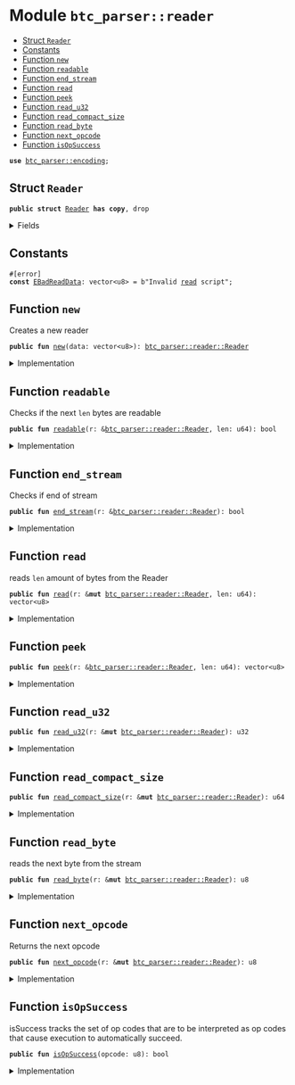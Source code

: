 
<a name="btc_parser_reader"></a>

# Module `btc_parser::reader`



-  [Struct `Reader`](#btc_parser_reader_Reader)
-  [Constants](#@Constants_0)
-  [Function `new`](#btc_parser_reader_new)
-  [Function `readable`](#btc_parser_reader_readable)
-  [Function `end_stream`](#btc_parser_reader_end_stream)
-  [Function `read`](#btc_parser_reader_read)
-  [Function `peek`](#btc_parser_reader_peek)
-  [Function `read_u32`](#btc_parser_reader_read_u32)
-  [Function `read_compact_size`](#btc_parser_reader_read_compact_size)
-  [Function `read_byte`](#btc_parser_reader_read_byte)
-  [Function `next_opcode`](#btc_parser_reader_next_opcode)
-  [Function `isOpSuccess`](#btc_parser_reader_isOpSuccess)


<pre><code><b>use</b> <a href="../btc_parser/encoding.md#btc_parser_encoding">btc_parser::encoding</a>;
</code></pre>



<a name="btc_parser_reader_Reader"></a>

## Struct `Reader`



<pre><code><b>public</b> <b>struct</b> <a href="../btc_parser/reader.md#btc_parser_reader_Reader">Reader</a> <b>has</b> <b>copy</b>, drop
</code></pre>



<details>
<summary>Fields</summary>


<dl>
<dt>
<code>data: vector&lt;u8&gt;</code>
</dt>
<dd>
</dd>
<dt>
<code>next_index: u64</code>
</dt>
<dd>
</dd>
</dl>


</details>

<a name="@Constants_0"></a>

## Constants


<a name="btc_parser_reader_EBadReadData"></a>



<pre><code>#[error]
<b>const</b> <a href="../btc_parser/reader.md#btc_parser_reader_EBadReadData">EBadReadData</a>: vector&lt;u8&gt; = b"Invalid <a href="../btc_parser/reader.md#btc_parser_reader_read">read</a> script";
</code></pre>



<a name="btc_parser_reader_new"></a>

## Function `new`

Creates a new reader


<pre><code><b>public</b> <b>fun</b> <a href="../btc_parser/reader.md#btc_parser_reader_new">new</a>(data: vector&lt;u8&gt;): <a href="../btc_parser/reader.md#btc_parser_reader_Reader">btc_parser::reader::Reader</a>
</code></pre>



<details>
<summary>Implementation</summary>


<pre><code><b>public</b> <b>fun</b> <a href="../btc_parser/reader.md#btc_parser_reader_new">new</a>(data: vector&lt;u8&gt;): <a href="../btc_parser/reader.md#btc_parser_reader_Reader">Reader</a> {
    <a href="../btc_parser/reader.md#btc_parser_reader_Reader">Reader</a> {
        data: data,
        next_index: 0,
    }
}
</code></pre>



</details>

<a name="btc_parser_reader_readable"></a>

## Function `readable`

Checks if the next <code>len</code> bytes are readable


<pre><code><b>public</b> <b>fun</b> <a href="../btc_parser/reader.md#btc_parser_reader_readable">readable</a>(r: &<a href="../btc_parser/reader.md#btc_parser_reader_Reader">btc_parser::reader::Reader</a>, len: u64): bool
</code></pre>



<details>
<summary>Implementation</summary>


<pre><code><b>public</b> <b>fun</b> <a href="../btc_parser/reader.md#btc_parser_reader_readable">readable</a>(r: &<a href="../btc_parser/reader.md#btc_parser_reader_Reader">Reader</a>, len: u64): bool {
    r.next_index + len &lt;= r.data.length()
}
</code></pre>



</details>

<a name="btc_parser_reader_end_stream"></a>

## Function `end_stream`

Checks if end of stream


<pre><code><b>public</b> <b>fun</b> <a href="../btc_parser/reader.md#btc_parser_reader_end_stream">end_stream</a>(r: &<a href="../btc_parser/reader.md#btc_parser_reader_Reader">btc_parser::reader::Reader</a>): bool
</code></pre>



<details>
<summary>Implementation</summary>


<pre><code><b>public</b> <b>fun</b> <a href="../btc_parser/reader.md#btc_parser_reader_end_stream">end_stream</a>(r: &<a href="../btc_parser/reader.md#btc_parser_reader_Reader">Reader</a>): bool {
    r.next_index &gt;= r.data.length()
}
</code></pre>



</details>

<a name="btc_parser_reader_read"></a>

## Function `read`

reads <code>len</code> amount of bytes from the Reader


<pre><code><b>public</b> <b>fun</b> <a href="../btc_parser/reader.md#btc_parser_reader_read">read</a>(r: &<b>mut</b> <a href="../btc_parser/reader.md#btc_parser_reader_Reader">btc_parser::reader::Reader</a>, len: u64): vector&lt;u8&gt;
</code></pre>



<details>
<summary>Implementation</summary>


<pre><code><b>public</b> <b>fun</b> <a href="../btc_parser/reader.md#btc_parser_reader_read">read</a>(r: &<b>mut</b> <a href="../btc_parser/reader.md#btc_parser_reader_Reader">Reader</a>, len: u64): vector&lt;u8&gt; {
    <b>let</b> buf = r.<a href="../btc_parser/reader.md#btc_parser_reader_peek">peek</a>(len);
    r.next_index = r.next_index + len;
    buf
}
</code></pre>



</details>

<a name="btc_parser_reader_peek"></a>

## Function `peek`



<pre><code><b>public</b> <b>fun</b> <a href="../btc_parser/reader.md#btc_parser_reader_peek">peek</a>(r: &<a href="../btc_parser/reader.md#btc_parser_reader_Reader">btc_parser::reader::Reader</a>, len: u64): vector&lt;u8&gt;
</code></pre>



<details>
<summary>Implementation</summary>


<pre><code><b>public</b> <b>fun</b> <a href="../btc_parser/reader.md#btc_parser_reader_peek">peek</a>(r: &<a href="../btc_parser/reader.md#btc_parser_reader_Reader">Reader</a>, len: u64): vector&lt;u8&gt; {
    <b>assert</b>!(r.<a href="../btc_parser/reader.md#btc_parser_reader_readable">readable</a>(len), <a href="../btc_parser/reader.md#btc_parser_reader_EBadReadData">EBadReadData</a>);
    <b>let</b> <b>mut</b> i = r.next_index;
    <b>let</b> <b>mut</b> j = 0;
    <b>let</b> <b>mut</b> buf = vector[];
    <b>while</b> (j &lt; len) {
        buf.push_back(r.data[i]);
        j = j + 1;
        i = i + 1;
    };
    buf
}
</code></pre>



</details>

<a name="btc_parser_reader_read_u32"></a>

## Function `read_u32`



<pre><code><b>public</b> <b>fun</b> <a href="../btc_parser/reader.md#btc_parser_reader_read_u32">read_u32</a>(r: &<b>mut</b> <a href="../btc_parser/reader.md#btc_parser_reader_Reader">btc_parser::reader::Reader</a>): u32
</code></pre>



<details>
<summary>Implementation</summary>


<pre><code><b>public</b> <b>fun</b> <a href="../btc_parser/reader.md#btc_parser_reader_read_u32">read_u32</a>(r: &<b>mut</b> <a href="../btc_parser/reader.md#btc_parser_reader_Reader">Reader</a>): u32 {
    <b>let</b> v = r.<a href="../btc_parser/reader.md#btc_parser_reader_read">read</a>(4);
    le_bytes_to_u64(v) <b>as</b> u32
}
</code></pre>



</details>

<a name="btc_parser_reader_read_compact_size"></a>

## Function `read_compact_size`



<pre><code><b>public</b> <b>fun</b> <a href="../btc_parser/reader.md#btc_parser_reader_read_compact_size">read_compact_size</a>(r: &<b>mut</b> <a href="../btc_parser/reader.md#btc_parser_reader_Reader">btc_parser::reader::Reader</a>): u64
</code></pre>



<details>
<summary>Implementation</summary>


<pre><code><b>public</b> <b>fun</b> <a href="../btc_parser/reader.md#btc_parser_reader_read_compact_size">read_compact_size</a>(r: &<b>mut</b> <a href="../btc_parser/reader.md#btc_parser_reader_Reader">Reader</a>): u64 {
    <b>let</b> offset = r.<a href="../btc_parser/reader.md#btc_parser_reader_read_byte">read_byte</a>();
    <b>if</b> (offset &lt;= 0xfc) {
        <b>return</b> offset <b>as</b> u64
    };
    <b>let</b> offset = <b>if</b> (offset == 0xfd) {
        2
    } <b>else</b> <b>if</b> (offset == 0xfe) {
        4
    } <b>else</b> {
        8
    };
    <b>let</b> v = r.<a href="../btc_parser/reader.md#btc_parser_reader_read">read</a>(offset);
    le_bytes_to_u64(v)
}
</code></pre>



</details>

<a name="btc_parser_reader_read_byte"></a>

## Function `read_byte`

reads the next byte from the stream


<pre><code><b>public</b> <b>fun</b> <a href="../btc_parser/reader.md#btc_parser_reader_read_byte">read_byte</a>(r: &<b>mut</b> <a href="../btc_parser/reader.md#btc_parser_reader_Reader">btc_parser::reader::Reader</a>): u8
</code></pre>



<details>
<summary>Implementation</summary>


<pre><code><b>public</b> <b>fun</b> <a href="../btc_parser/reader.md#btc_parser_reader_read_byte">read_byte</a>(r: &<b>mut</b> <a href="../btc_parser/reader.md#btc_parser_reader_Reader">Reader</a>): u8 {
    <b>let</b> b = r.data[r.next_index];
    r.next_index = r.next_index + 1;
    b
}
</code></pre>



</details>

<a name="btc_parser_reader_next_opcode"></a>

## Function `next_opcode`

Returns the next opcode


<pre><code><b>public</b> <b>fun</b> <a href="../btc_parser/reader.md#btc_parser_reader_next_opcode">next_opcode</a>(r: &<b>mut</b> <a href="../btc_parser/reader.md#btc_parser_reader_Reader">btc_parser::reader::Reader</a>): u8
</code></pre>



<details>
<summary>Implementation</summary>


<pre><code><b>public</b> <b>fun</b> <a href="../btc_parser/reader.md#btc_parser_reader_next_opcode">next_opcode</a>(r: &<b>mut</b> <a href="../btc_parser/reader.md#btc_parser_reader_Reader">Reader</a>): u8 {
    <b>let</b> opcode = r.<a href="../btc_parser/reader.md#btc_parser_reader_read_byte">read_byte</a>();
    opcode
}
</code></pre>



</details>

<a name="btc_parser_reader_isOpSuccess"></a>

## Function `isOpSuccess`

isSuccess tracks the set of op codes that are to be interpreted as op
codes that cause execution to automatically succeed.


<pre><code><b>public</b> <b>fun</b> <a href="../btc_parser/reader.md#btc_parser_reader_isOpSuccess">isOpSuccess</a>(opcode: u8): bool
</code></pre>



<details>
<summary>Implementation</summary>


<pre><code><b>public</b> <b>fun</b> <a href="../btc_parser/reader.md#btc_parser_reader_isOpSuccess">isOpSuccess</a>(opcode: u8): bool {
    // https://github.com/bitcoin/bitcoin/blob/v29.0/src/script/script.cpp#L358
    opcode == 80 || opcode == 98 || (opcode &gt;= 126 && opcode &lt;= 129) ||
        (opcode &gt;= 131 && opcode &lt;= 134) || (opcode &gt;= 137 && opcode &lt;= 138) ||
        (opcode &gt;= 141 && opcode &lt;= 142) || (opcode &gt;= 149 && opcode &lt;= 153) ||
        (opcode &gt;= 187 && opcode &lt;= 254)
}
</code></pre>



</details>
